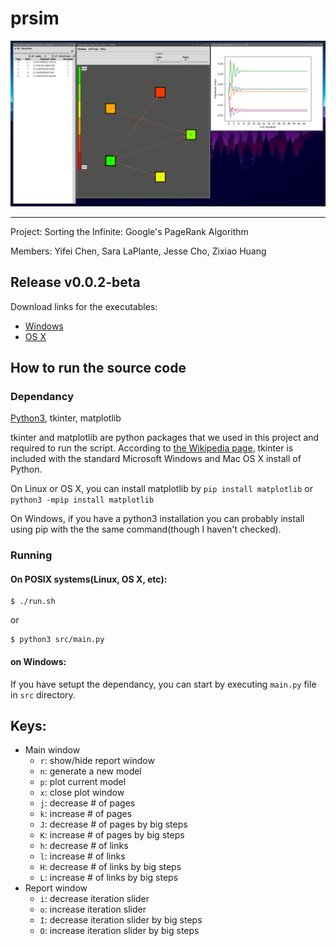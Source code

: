 # prsim

![screenshot](https://raw.githubusercontent.com/f8122dac/prsim/master/screenshot.png)

--- 

Project: Sorting the Infinite: Google's PageRank Algorithm

Members: Yifei Chen, Sara LaPlante, Jesse Cho, Zixiao Huang

## Release v0.0.2-beta
Download links for the executables:
- [Windows](https://github.com/f8122dac/prsim/releases/download/v0.0.2/prsim-0.0.2.exe)
- [OS X](https://github.com/f8122dac/prsim/releases/download/v0.0.2/Prsim-0.0.2.dmg)


## How to run the source code
### Dependancy
[Python3](https://www.python.org/downloads/), tkinter, matplotlib

tkinter and matplotlib are python packages that we used in this project and required to run the script. According to [the Wikipedia page](https://en.wikipedia.org/wiki/Tkinter), tkinter is included with the standard Microsoft Windows and Mac OS X install of Python. 

On Linux or OS X, you can install matplotlib by `pip install matplotlib` or `python3 -mpip install matplotlib` 

On Windows, if you have a python3 installation you can probably install using pip with the the same command(though I haven't checked).

### Running
#### On POSIX systems(Linux, OS X, etc):
    $ ./run.sh

or

    $ python3 src/main.py
   
#### on Windows:
If you have setupt the dependancy, you can start by executing `main.py` file in `src` directory.


## Keys:
- Main window
  - `r`: show/hide report window
  - `n`: generate a new model
  - `p`: plot current model
  - `x`: close plot window
  - `j`: decrease # of pages
  - `k`: increase # of pages
  - `J`: decrease # of pages by big steps
  - `K`: increase # of pages by big steps
  - `h`: decrease # of links
  - `l`: increase # of links
  - `H`: decrease # of links by big steps
  - `L`: increase # of links by big steps
- Report window  
  - `i`: decrease iteration slider
  - `o`: increase iteration slider
  - `I`: decrease iteration slider by big steps
  - `O`: increase iteration slider by big steps

